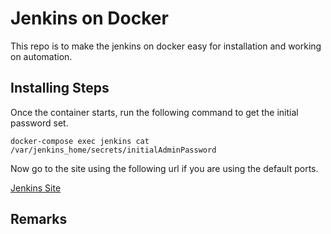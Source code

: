 # Jenkins on Docker
This repo is to make the jenkins on docker easy for installation and working on automation.

## Installing Steps
Once the container starts, run the following command to get the initial password set.

`docker-compose exec jenkins cat /var/jenkins_home/secrets/initialAdminPassword`

Now go to the site using the following url if you are using the default ports.

[Jenkins Site](http://localhost:8080)

## Remarks